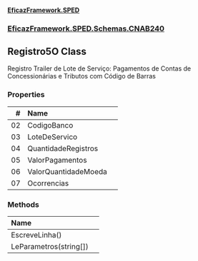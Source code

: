 #### [EficazFramework.SPED](EficazFrameworkSPED.md 'EficazFramework SPED')
### [EficazFramework.SPED.Schemas.CNAB240](EficazFramework.SPED.Schemas.CNAB240.md 'EficazFramework.SPED.Schemas.CNAB240')

## Registro5O Class

Registro Trailer de Lote de Serviço: Pagamentos de Contas de Concessionárias e Tributos com Código de Barras
### Properties

| # | Name | |
| ---: | :--- | :--- |
| 02 | CodigoBanco |  |
| 03 | LoteDeServico |  |
| 04 | QuantidadeRegistros |  |
| 05 | ValorPagamentos |  |
| 06 | ValorQuantidadeMoeda |  |
| 07 | Ocorrencias |  |
### Methods

| Name | |
| :--- | :--- |
| EscreveLinha() |  |
| LeParametros(string[]) |  |
